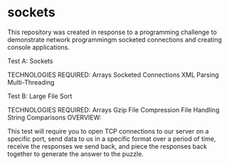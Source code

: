 # sockets

This repository was created in response to a programming challenge to demonstrate network programmingm socketed connections and creating console applications.

Test A: Sockets

TECHNOLOGIES REQUIRED:
Arrays
Socketed Connections
XML Parsing
Multi-Threading

Test B: Large File Sort

TECHNOLOGIES REQUIRED:
Arrays
Gzip File Compression
File Handling
String Comparisons
OVERVIEW:

This test will require you to open TCP connections to our server on a specific port, send data to us in a specific format over a period of time, receive the responses we send back, and piece the responses back together to generate the answer to the puzzle.
